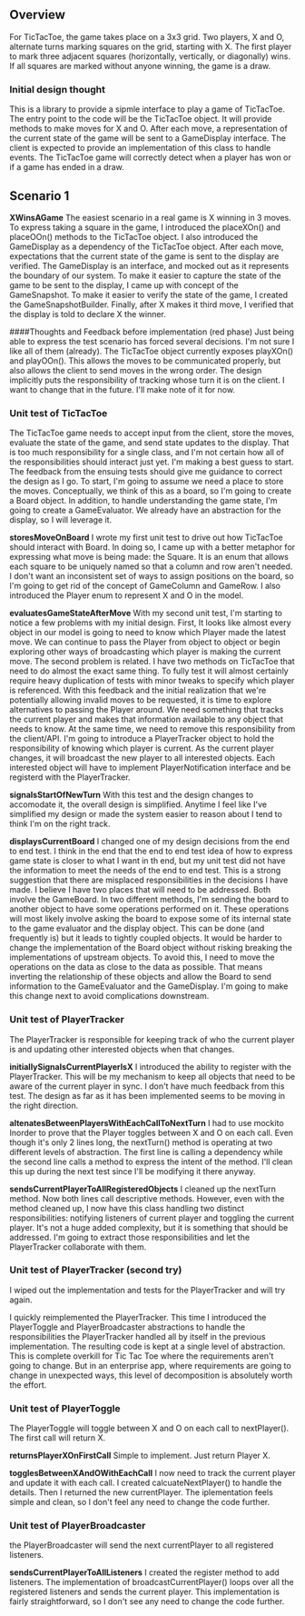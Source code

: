## Overview 
For TicTacToe, the game takes place on a 3x3 grid.  Two players, X and O, alternate turns marking squares on the grid, starting with X.  The first player to mark
three adjacent squares (horizontally, vertically, or diagonally) wins.  If all squares are marked without anyone winning, the game is a draw.

### Initial design thought
This is a library to provide a sipmle interface to play a game of TicTacToe.  The entry point to the code will be the TicTacToe object.  It will provide methods to make moves for X and O.  After each move, a representation of the current state of the game will be sent to a GameDisplay interface.  The client is expected to provide an implementation of this class to handle events.  The TicTacToe game will correctly detect when a player has won or if a game has ended in a draw.

## Scenario 1
**XWinsAGame** 
The easiest scenario in a real game is X winning in 3 moves.  To express taking a square in the game, I introduced the placeXOn() and placeOOn() methods to the TicTacToe object.  I also introduced the GameDisplay as a dependency of the TicTacToe object.  After each move, expectations that the current state of the game is sent to the display are verified.  The GameDisplay is an interface, and mocked out as it represents the boundary of our system.  To make it easier to capture the state of the game to be sent to the display, I came up with concept of the GameSnapshot.  To make it easier to verify the state of the game, I created the GameSnapshotBuilder.  Finally, after X makes it third move, I verified that the display is told to declare X the winner.

####Thoughts and Feedback before implementation (red phase)
Just being able to express the test scenario has forced several decisions.  I'm not sure I like all of them (already).  The TicTacToe object currently exposes playXOn() and playOOn().  This allows the moves to be communicated properly, but also allows the client to send moves in the wrong order.  The design implicitly puts the responsibility of tracking whose turn it is on the client.  I want to change that in the future.  I'll make note of it for now.

### Unit test of TicTacToe
The TicTacToe game needs to accept input from the client, store the moves, evaluate the state of the game, and send state updates to the display.  That is too much responsibility for a single class, and I'm not certain how all of the responsibilities should interact just yet.  I'm making a best guess to start.  The feedback from the ensuing tests should give me guidance to correct the design as I go.  To start, I'm going to assume we need a place to store the moves.  Conceptually, we think of this as a board, so I'm going to create a Board object.  In addition, to handle understanding the game state, I'm going to create a GameEvaluator.  We already have an abstraction for the display, so I will leverage it.

**storesMoveOnBoard**
I wrote my first unit test to drive out how TicTacToe should interact with Board.  In doing so, I came up with a better metaphor for expressing what move is being made:  the Square.  It is an enum that allows each square to be uniquely named so that a column and row aren't needed.  I don't want an inconsistent set of ways to assign positions on the board, so I'm going to get rid of the concept of GameColumn and GameRow.  I also introduced the Player enum to represent X and O in the model.

**evaluatesGameStateAfterMove**
With my second unit test, I'm starting to notice a few problems with my initial design.  First, It looks like almost every object in our model is going to need to know which Player made the latest move.  We can continue to pass the Player from object to object or begin exploring other ways of broadcasting which player is making the current move.  The second problem is related.  I have two methods on TicTacToe that need to do almost the exact same thing.  To fully test it will almost certainly require heavy duplication of tests with minor tweaks to specify which player is referenced.  With this feedback and the initial realization that we're potentially allowing invalid moves to be requested, it is time to explore alternatives to passing the Player around.  We need something that tracks the current player and makes that information available to any object that needs to know.  At the same time, we need to remove this responsibility from the client/API.  I'm going to introduce a PlayerTracker object to hold the responsibility of knowing which player is current.  As the current player changes, it will broadcast the new player to all interested objects.  Each interested object will have to implement PlayerNotification interface and be registerd with the PlayerTracker.

**signalsStartOfNewTurn**
With this test and the design changes to accomodate it, the overall design is simplified.  Anytime I feel like I've simplified my design or made the system easier to reason about I tend to think I'm on the right track.

**displaysCurrentBoard**
I changed one of my design decisions from the end to end test.  I think in the end that the end to end test idea of how to express game state is closer to what I want in th end, but my unit test did not have the information to meet the needs of the end to end test.  This is a strong suggestion that there are misplaced responsibilities in the decisions I have made.  I believe I have two places that will need to be addressed.  Both involve the GameBoard.  In two different methods, I'm sending the board to another object to have some operations performed on it.  These operations will most likely involve asking the board to expose some of its internal state to the game evaluator and the display object.  This can be done (and frequently is) but it leads to tightly coupled objects.  It would be harder to change the implementation of the Board object without risking breaking the implementations of upstream objects.  To avoid this, I need to move the operations on the data as close to the data as possible.  That means inverting the relationship of these objects and allow the Board to send information to the GameEvaluator and the GameDisplay.  I'm going to make this change next to avoid complications downstream.

### Unit test of PlayerTracker
The PlayerTracker is responsible for keeping track of who the current player is and updating other interested objects when that changes.

**initiallySignalsCurrentPlayerIsX**
I introduced the ability to register with the PlayerTracker.  This will be my mechanism to keep all objects that need to be aware of the current player in sync.  I don't have much feedback from this test.  The design as far as it has been implemented seems to be moving in the right direction.

**altenatesBetweenPlayersWithEachCallToNextTurn**
I had to use mockito Inorder to prove that the Player toggles between X and O on each call.  Even though it's only 2 lines long, the nextTurn() method is operating at two different levels of abstraction.  The first line is calling a dependency while the second line calls a method to express the intent of the method.  I'll clean this up during the next test since I'll be modifying it there anyway.

**sendsCurrentPlayerToAllRegisteredObjects**
I cleaned up the nextTurn method.  Now both lines call descriptive methods.  However, even with the method cleaned up, I now have this class handling two distinct responsibilities:  notifying listeners of current player and toggling the current player.  It's not a huge added complexity, but it is something that should be addressed.  I'm going to extract those responsibilities and let the PlayerTracker collaborate with them.

### Unit test of PlayerTracker (second try)
I wiped out the implementation and tests for the PlayerTracker and will try again.

I quickly reimplemented the PlayerTracker.  This time I introduced the PlayerToggle and PlayerBroadcaster abstractions to handle the responsibilities the PlayerTracker handled all by itself in the previous implementation.  The resulting code is kept at a single level of abstraction.  This is complete overkill for Tic Tac Toe where the requirements aren't going to change.  But in an enterprise app, where requirements are going to change in unexpected ways, this level of decomposition is absolutely worth the effort.

### Unit test of PlayerToggle
The PlayerToggle will toggle between X and O on each call to nextPlayer().  The first call will return X.

**returnsPlayerXOnFirstCall** Simple to implement.  Just return Player X.

**togglesBetweenXAndOWithEachCall**  I now need to track the current player and update it with each call.  I created calcuateNextPlayer() to handle the details.  Then I returned the new currentPlayer.  The iplementation feels simple and clean, so I don't feel any need to change the code further.

### Unit test of PlayerBroadcaster
the PlayerBroadcaster will send the next currentPlayer to all registered listeners.

**sendsCurrentPlayerToAllListeners**  I created the register method to add listeners.  The implementation of broadcastCurrentPlayer() loops over all the registered listeners and sends the current player. This implementation is fairly straightforward, so I don't see any need to change the code further.
